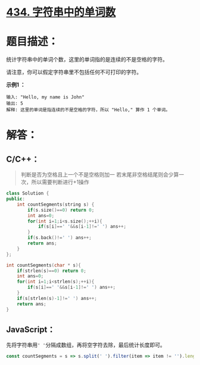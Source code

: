 # [434. 字符串中的单词数](https://leetcode-cn.com/problems/number-of-segments-in-a-string/)

# 题目描述：

统计字符串中的单词个数，这里的单词指的是连续的不是空格的字符。

请注意，你可以假定字符串里不包括任何不可打印的字符。



**示例1 ：**

```
输入: "Hello, my name is John"
输出: 5
解释: 这里的单词是指连续的不是空格的字符，所以 "Hello," 算作 1 个单词。
```



# 解答：

## C/C++：

> 判断是否为空格且上一个不是空格则加一
> 若末尾非空格结尾则会少算一次，所以需要判断进行+1操作

```cpp
class Solution {
public:
    int countSegments(string s) {
        if(s.size()==0) return 0;
        int ans=0;
        for(int i=1;i<s.size();++i){
            if(s[i]==' '&&s[i-1]!=' ') ans++;
        }
        if(s.back()!=' ') ans++;
        return ans;
    }
};
```

```C
int countSegments(char * s){
    if(strlen(s)==0) return 0;
    int ans=0;
    for(int i=1;i<strlen(s);++i){
        if(s[i]==' '&&s[i-1]!=' ') ans++;
    }
    if(s[strlen(s)-1]!=' ') ans++;
    return ans;
}
```



## JavaScript：

先将字符串用`' '`分隔成数组，再将空字符去除，最后统计长度即可。

```javascript
const countSegments = s => s.split(' ').filter(item => item != '').length;
```

